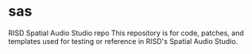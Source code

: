 # sas
RISD Spatial Audio Studio repo
This repository is for code, patches, and templates used for testing or reference in RISD's Spatial Audio Studio.
